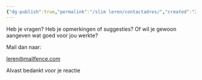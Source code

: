 ```yaml
---
{"dg-publish":true,"permalink":"/slim leren/contactadres/","created":"2025-06-04T16:32:15.564+02:00","updated":"2025-06-04T17:15:37.825+02:00"}
---
```



Heb je vragen?
Heb je opmerkingen of suggesties?
Of wil je gewoon aangeven wat goed voor jou werkte? 

Mail dan naar: 
 
leren@mailfence.com

Alvast bedankt voor je reactie